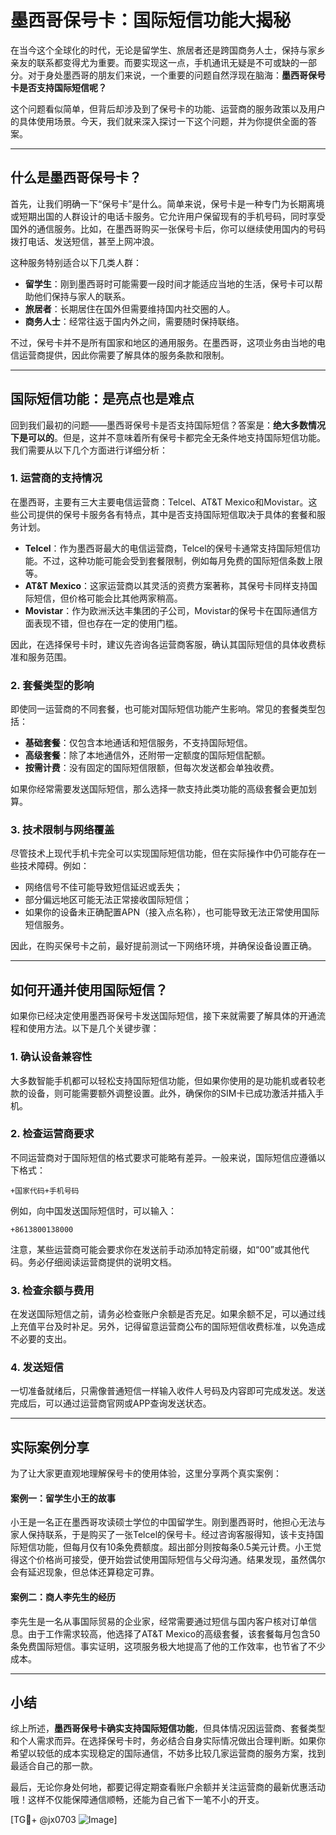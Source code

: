 # 墨西哥保号卡：国际短信功能大揭秘

在当今这个全球化的时代，无论是留学生、旅居者还是跨国商务人士，保持与家乡亲友的联系都变得尤为重要。而要实现这一点，手机通讯无疑是不可或缺的一部分。对于身处墨西哥的朋友们来说，一个重要的问题自然浮现在脑海：**墨西哥保号卡是否支持国际短信呢？**

这个问题看似简单，但背后却涉及到了保号卡的功能、运营商的服务政策以及用户的具体使用场景。今天，我们就来深入探讨一下这个问题，并为你提供全面的答案。

---

## 什么是墨西哥保号卡？

首先，让我们明确一下“保号卡”是什么。简单来说，保号卡是一种专门为长期离境或短期出国的人群设计的电话卡服务。它允许用户保留现有的手机号码，同时享受国外的通信服务。比如，在墨西哥购买一张保号卡后，你可以继续使用国内的号码拨打电话、发送短信，甚至上网冲浪。

这种服务特别适合以下几类人群：

- **留学生**：刚到墨西哥时可能需要一段时间才能适应当地的生活，保号卡可以帮助他们保持与家人的联系。
- **旅居者**：长期居住在国外但需要维持国内社交圈的人。
- **商务人士**：经常往返于国内外之间，需要随时保持联络。

不过，保号卡并不是所有国家和地区的通用服务。在墨西哥，这项业务由当地的电信运营商提供，因此你需要了解具体的服务条款和限制。

---

## 国际短信功能：是亮点也是难点

回到我们最初的问题——墨西哥保号卡是否支持国际短信？答案是：**绝大多数情况下是可以的**。但是，这并不意味着所有保号卡都完全无条件地支持国际短信功能。我们需要从以下几个方面进行详细分析：

### 1. **运营商的支持情况**
在墨西哥，主要有三大主要电信运营商：Telcel、AT&T Mexico和Movistar。这些公司提供的保号卡服务各有特点，其中是否支持国际短信取决于具体的套餐和服务计划。

- **Telcel**：作为墨西哥最大的电信运营商，Telcel的保号卡通常支持国际短信功能。不过，这种功能可能会受到套餐限制，例如每月免费的国际短信条数上限等。
- **AT&T Mexico**：这家运营商以其灵活的资费方案著称，其保号卡同样支持国际短信，但价格可能会比其他两家稍高。
- **Movistar**：作为欧洲沃达丰集团的子公司，Movistar的保号卡在国际通信方面表现不错，但也存在一定的使用门槛。

因此，在选择保号卡时，建议先咨询各运营商客服，确认其国际短信的具体收费标准和服务范围。

### 2. **套餐类型的影响**
即使同一运营商的不同套餐，也可能对国际短信功能产生影响。常见的套餐类型包括：

- **基础套餐**：仅包含本地通话和短信服务，不支持国际短信。
- **高级套餐**：除了本地通信外，还附带一定额度的国际短信配额。
- **按需计费**：没有固定的国际短信限额，但每次发送都会单独收费。

如果你经常需要发送国际短信，那么选择一款支持此类功能的高级套餐会更加划算。

### 3. **技术限制与网络覆盖**
尽管技术上现代手机卡完全可以实现国际短信功能，但在实际操作中仍可能存在一些技术障碍。例如：

- 网络信号不佳可能导致短信延迟或丢失；
- 部分偏远地区可能无法正常接收国际短信；
- 如果你的设备未正确配置APN（接入点名称），也可能导致无法正常使用国际短信服务。

因此，在购买保号卡之前，最好提前测试一下网络环境，并确保设备设置正确。

---

## 如何开通并使用国际短信？

如果你已经决定使用墨西哥保号卡发送国际短信，接下来就需要了解具体的开通流程和使用方法。以下是几个关键步骤：

### 1. **确认设备兼容性**
大多数智能手机都可以轻松支持国际短信功能，但如果你使用的是功能机或者较老款的设备，则可能需要额外调整设置。此外，确保你的SIM卡已成功激活并插入手机。

### 2. **检查运营商要求**
不同运营商对于国际短信的格式要求可能略有差异。一般来说，国际短信应遵循以下格式：

```
+国家代码+手机号码
```

例如，向中国发送国际短信时，可以输入：
```
+8613800138000
```

注意，某些运营商可能会要求你在发送前手动添加特定前缀，如“00”或其他代码。务必仔细阅读运营商提供的说明文档。

### 3. **检查余额与费用**
在发送国际短信之前，请务必检查账户余额是否充足。如果余额不足，可以通过线上充值平台及时补足。另外，记得留意运营商公布的国际短信收费标准，以免造成不必要的支出。

### 4. **发送短信**
一切准备就绪后，只需像普通短信一样输入收件人号码及内容即可完成发送。发送完成后，可以通过运营商官网或APP查询发送状态。

---

## 实际案例分享

为了让大家更直观地理解保号卡的使用体验，这里分享两个真实案例：

#### 案例一：留学生小王的故事
小王是一名正在墨西哥攻读硕士学位的中国留学生。刚到墨西哥时，他担心无法与家人保持联系，于是购买了一张Telcel的保号卡。经过咨询客服得知，该卡支持国际短信功能，但每月仅有10条免费额度。超出部分则按每条0.5美元计费。小王觉得这个价格尚可接受，便开始尝试使用国际短信与父母沟通。结果发现，虽然偶尔会有延迟现象，但总体还算稳定可靠。

#### 案例二：商人李先生的经历
李先生是一名从事国际贸易的企业家，经常需要通过短信与国内客户核对订单信息。由于工作需求较高，他选择了AT&T Mexico的高级套餐，该套餐每月包含50条免费国际短信。事实证明，这项服务极大地提高了他的工作效率，也节省了不少成本。

---

## 小结

综上所述，**墨西哥保号卡确实支持国际短信功能**，但具体情况因运营商、套餐类型和个人需求而异。在选择保号卡时，务必结合自身实际情况做出合理判断。如果你希望以较低的成本实现稳定的国际通信，不妨多比较几家运营商的服务方案，找到最适合自己的那一款。

最后，无论你身处何地，都要记得定期查看账户余额并关注运营商的最新优惠活动哦！这样不仅能保障通信顺畅，还能为自己省下一笔不小的开支。

[TG💪+ @jx0703 ![Image](https://github.com/user-attachments/assets/dbca1d08-cadb-493c-b0ec-ad6f7a83f270)]